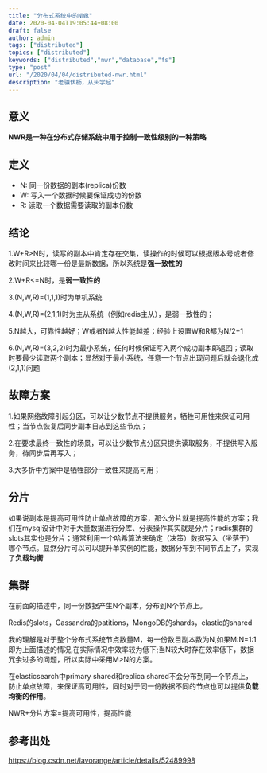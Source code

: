 ```yaml
---
title: "分布式系统中的NWR"
date: 2020-04-04T19:05:44+08:00
draft: false
author: admin
tags: ["distributed"]
topics: ["distributed"]
keywords: ["distributed","nwr","database","fs"]
type: "post"
url: "/2020/04/04/distributed-nwr.html"
description: "老骥伏枥，从头学起"
---
```



## 意义

**NWR是一种在分布式存储系统中用于控制一致性级别的一种策略**

## 定义

- N: 同一份数据的副本(replica)份数
- W: 写入一个数据时候要保证成功的份数
- R: 读取一个数据需要读取的副本份数

## 结论

1.W+R>N时，读写的副本中肯定存在交集，读操作的时候可以根据版本号或者修改时间来比较哪一份是最新数据，所以系统是**强一致性的**

2.W+R<=N时，是**弱一致性的**

3.(N,W,R)=(1,1,1)时为单机系统

4.(N,W,R)=(2,1,1)时为主从系统（例如redis主从），是弱一致性的；

5.N越大，可靠性越好；W或者N越大性能越差；经验上设置W和R都为N/2+1

6.(N,W,R)=(3,2,2)时为最小系统，任何时候保证写入两个成功副本即返回；读取时要最少读取两个副本；显然对于最小系统，任意一个节点出现问题后就会退化成(2,1,1)问题

## 故障方案

1.如果网络故障引起分区，可以让少数节点不提供服务，牺牲可用性来保证可用性；当节点恢复后同步副本日志到这些节点；

2.在要求最终一致性的场景，可以让少数节点分区只提供读取服务，不提供写入服务，待同步后再写入；

3.大多折中方案中是牺牲部分一致性来提高可用；

## 分片

如果说副本是提高可用性防止单点故障的方案，那么分片就是提高性能的方案；我们在mysql设计中对于大量数据进行分库、分表操作其实就是分片；redis集群的slots其实也是分片；通常利用一个哈希算法来确定（决策）数据写入（坐落于）哪个节点。显然分片可以可以提升单实例的性能，数据分布到不同节点上了，实现了**负载均衡**

## 集群

在前面的描述中，同一份数据产生N个副本，分布到N个节点上。

Redis的slots，Cassandra的patitions，MongoDB的shards，elastic的shared

我的理解是对于整个分布式系统节点数量M，每一份数目副本数为N,如果M:N=1:1即为上面描述的情况,在实际情况中效率较为低下;当N较大时存在效率低下，数据冗余过多的问题，所以实际中采用M>N的方案。

在elasticsearch中primary shared和replica shared不会分布到同一个节点上，防止单点故障，来保证高可用性，同时对于同一份数据不同的节点也可以提供**负载均衡的作用**。

NWR+分片方案=提高可用性，提高性能


## 参考出处

https://blog.csdn.net/lavorange/article/details/52489998